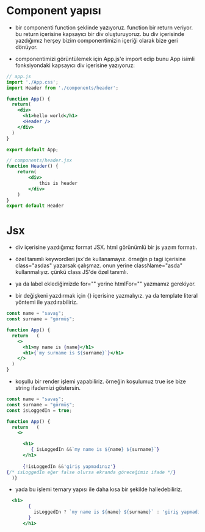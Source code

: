# Component yapısı

- bir componenti function şeklinde yazıyoruz. function bir return veriyor. bu return içerisine kapsayıcı bir div oluşturuyoruz. bu div içerisinde yazdığımız herşey bizim componentimizin içeriği olarak bize geri dönüyor.

- componentimizi görüntülemek için App.js'e import edip bunu App isimli fonksiyondaki kapsayıcı div içerisine yazıyoruz:

```jsx
// app.js
import './App.css';
import Header from './components/header';

function App() {
  return(
    <div>
      <h1>hello world</h1>
      <Header />
    </div>
  )
}

export default App;

// components/header.jsx
function Header() {
    return(
        <div>
            this is header
        </div>
    )
}
export default Header
```

# Jsx

- div içerisine yazdığımız format JSX. html görünümlü bir js yazım formatı.

- özel tanımlı keywordleri jsx'de kullanamayız. örneğin p tagi içerisine class="asdas" yazarsak çalışmaz. onun yerine className="asda" kullanmalıyız. çünkü class JS'de özel tanımlı.
- ya da label eklediğimizde for="" yerine htmlFor="" yazmamız gerekiyor.

- bir değişkeni yazdırmak için {} içerisine yazmalıyız. ya da template literal yöntemi ile yazdırabiliriz.

```jsx
const name = "savaş";
const surname = "görmüş";

function App() {
  return   (
    <>
      <h1>my name is {name}</h1>
      <h1>{`my surname is ${surname}`}</h1>
    </>
  )
}
```

- koşullu bir render işlemi yapabiliriz. örneğin koşulumuz true ise bize string ifademizi göstersin.

```jsx
const name = "savaş";
const surname = "görmüş";
const isLoggedIn = true;

function App() {
  return   (
    <>

      <h1>
         { isLoggedIn &&`my name is ${name} ${surname}`}
      </h1>
      
      {!isLoggedIn &&'giriş yapmadınız'}
{/* isLoggedIn eğer false olursa ekranda göreceğimiz ifade */}
  )}
```

- yada bu işlemi ternary yapısı ile daha kısa bir şekilde halledebiliriz.

```jsx
  <h1>
        {
          isLoggedIn ? `my name is ${name} ${surname}` : 'giriş yapmadınız'
        }
      </h1>
```